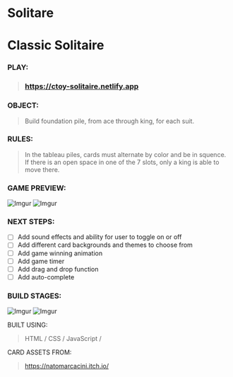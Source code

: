 # Solitare

# Classic Solitaire

### PLAY: 
>### https://ctoy-solitaire.netlify.app



### OBJECT:
>Build foundation pile, from ace through king, for each suit.
### RULES:
>In the tableau piles, cards must alternate by color and be in squence. If there is an open space in one of the 7 slots, only a king is able to move there.

### GAME PREVIEW:
![Imgur](https://i.imgur.com/z7K1dBQ.png)
![Imgur](https://i.imgur.com/hWzEs8W.png)


### NEXT STEPS:
- [ ] Add sound effects and ability for user to toggle on or off
- [ ] Add different card backgrounds and themes to choose from
- [ ] Add game winning animation
- [ ] Add game timer
- [ ] Add drag and drop function
- [ ] Add auto-complete

### BUILD STAGES:
![Imgur](https://i.imgur.com/PgvCWwr.jpg)
![Imgur](https://i.imgur.com/3IuxYu8.png)

BUILT USING:
>HTML / 
>CSS / 
>JavaScript /

CARD ASSETS FROM:
>https://natomarcacini.itch.io/
